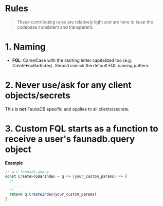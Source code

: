 # Rules

> These contributing rules are relatively light and are here to keep the codebase consistent and transparent.

# 1. Naming
- **FQL**: CamelCase with the starting letter capitalized too (e.g. CreateFooBarIndex). Should mimick the default FQL naming pattern.

# 2. Never use/ask for any client objects/secrets
This is **not** FaunaDB specific and applies to all clients/secrets.

# 3. Custom FQL starts as a function to receive a user's faunadb.query object

**Example**
```js
// q = faunadb.query
const CreateFooBarIndex = q => (your_custom_params) => {
  /*
    ...
  */
  return q.CreateIndex(your_custom_params)
}
```
